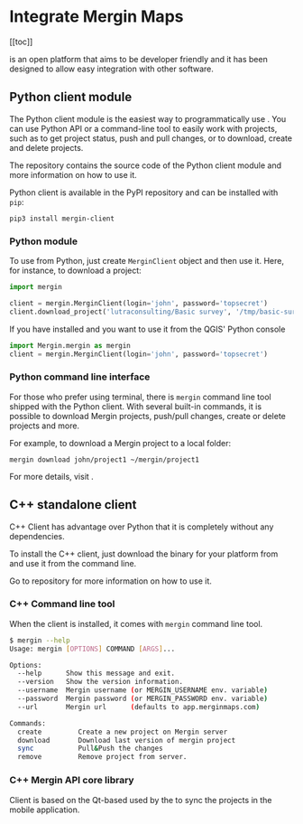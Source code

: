 # Integrate Mergin Maps
[[toc]]

<MainPlatformName /> is an open platform that aims to be developer friendly and it has been designed to allow easy integration with other software.

## Python client module
The Python client module is the easiest way to programmatically use <MainPlatformName />. You can use Python API or a command-line tool to easily work with <MainPlatformName /> projects, such as to get project status, push and pull changes, or to download, create and delete projects.

The <GitHubRepo id="MerginMaps/mergin-py-client" /> repository contains the source code of the Python client module and more information on how to use it.

Python client is available in the PyPI repository and can be installed with `pip`:

```
pip3 install mergin-client
```

### Python module 
To use <MainPlatformName /> from Python, just create `MerginClient` object and then use it. Here, for instance, to download a project:

```python
import mergin

client = mergin.MerginClient(login='john', password='topsecret')
client.download_project('lutraconsulting/Basic survey', '/tmp/basic-survey')
```
If you have <QGISPluginName /> installed and you want to use it from the QGIS' Python console

```python
import Mergin.mergin as mergin
client = mergin.MerginClient(login='john', password='topsecret')
```

### Python command line interface
For those who prefer using terminal, there is `mergin` command line tool shipped with the Python client. With several built-in commands, it is possible to download Mergin projects, push/pull changes, create or delete projects and more.

For example, to download a Mergin project to a local folder:
```
mergin download john/project1 ~/mergin/project1
```
For more details, visit <GitHubRepo id="MerginMaps/mergin-py-client" />.

## C++ standalone client
C++ Client has advantage over Python that it is completely without any dependencies. 

To install the C++ client, just download the binary for your platform from <GitHubRepo id="MerginMaps/mergin-cpp-client/releases"/> and use it from the command line.

Go to <GitHubRepo id="MerginMaps/mergin-cpp-client" /> repository for more information on how to use it.

### C++ Command line tool
When the client is installed, it comes with `mergin` command line tool.

```bash 
$ mergin --help
Usage: mergin [OPTIONS] COMMAND [ARGS]...

Options:  
  --help      Show this message and exit.
  --version   Show the version information.
  --username  Mergin username (or MERGIN_USERNAME env. variable)
  --password  Mergin password (or MERGIN_PASSWORD env. variable)
  --url       Mergin url      (defaults to app.merginmaps.com)

Commands:
  create         Create a new project on Mergin server
  download       Download last version of mergin project
  sync           Pull&Push the changes
  remove         Remove project from server.
```

### C++ Mergin API core library 

Client is based on the Qt-based <GitHubRepo id="MerginMaps/input/tree/master/core" desc="mergin api core library" /> used by the <MainDomainNameLink desc="Mergin Maps Input" /> to sync the projects in the mobile application.
